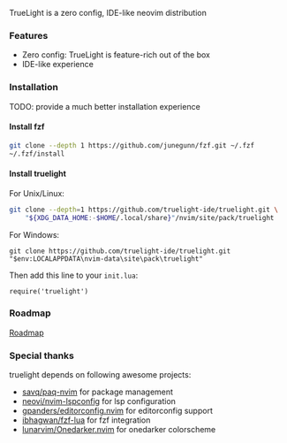 TrueLight is a zero config, IDE-like neovim distribution

### Features
- Zero config: TrueLight is feature-rich out of the box
- IDE-like experience

### Installation

TODO: provide a much better installation experience

#### Install fzf

```sh
git clone --depth 1 https://github.com/junegunn/fzf.git ~/.fzf
~/.fzf/install
```

#### Install truelight
For Unix/Linux:

```sh
git clone --depth=1 https://github.com/truelight-ide/truelight.git \
    "${XDG_DATA_HOME:-$HOME/.local/share}"/nvim/site/pack/truelight
```

For Windows:

```
git clone https://github.com/truelight-ide/truelight.git "$env:LOCALAPPDATA\nvim-data\site\pack\truelight"
```

Then add this line to your `init.lua`:

```
require('truelight')
```

### Roadmap
[Roadmap](https://github.com/orgs/truelight-ide/projects/1)

### Special thanks

truelight depends on following awesome projects:
- [savq/paq-nvim](https://github.com/savq/paq-nvim) for package management
- [neovi/nvim-lspconfig](https://github.com/neovim/nvim-lspconfig) for lsp configuration
- [gpanders/editorconfig.nvim](https://github.com/gpanders/editorconfig.nvim) for editorconfig support
- [ibhagwan/fzf-lua](https://github.com/ibhagwan/fzf-lua) for fzf integration
- [lunarvim/Onedarker.nvim](https://github.com/lunarvim/Onedarker.nvim) for onedarker colorscheme
